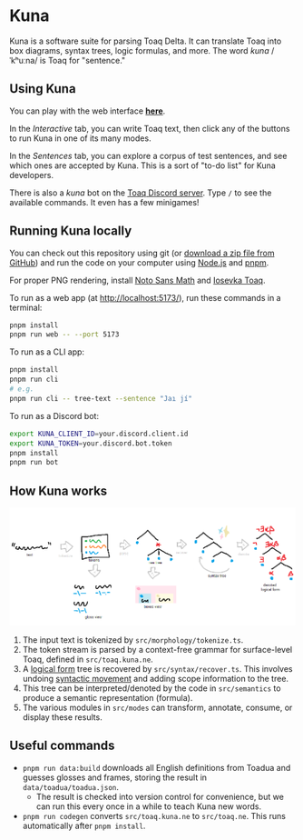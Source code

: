 # Kuna

Kuna is a software suite for parsing Toaq Delta. It can translate Toaq into box
diagrams, syntax trees, logic formulas, and more. The word _kuna_ /ˈkʰuːna/ is
Toaq for "sentence."

## Using Kuna

You can play with the web interface [**here**](https://toaq.net/kuna/).

In the _Interactive_ tab, you can write Toaq text, then click any of the buttons
to run Kuna in one of its many modes.

In the _Sentences_ tab, you can explore a corpus of test sentences, and see
which ones are accepted by Kuna. This is a sort of "to-do list" for Kuna
developers.

There is also a _kuna_ bot on the
[Toaq Discord server](https://toaq.me/Discord). Type `/` to see the available
commands. It even has a few minigames!

## Running Kuna locally

You can check out this repository using git (or
[download a zip file from GitHub](https://github.com/toaq/kuna/archive/refs/heads/main.zip))
and run the code on your computer using
[Node.js](https://nodejs.org/en/download/) and [pnpm](https://pnpm.io/).

For proper PNG rendering, install
[Noto Sans Math](https://fonts.google.com/noto/specimen/Noto+Sans+Math) and
[Iosevka Toaq](https://github.com/toaq/Iosevka/releases/tag/latest).

To run as a web app (at <http://localhost:5173/>), run these commands in a
terminal:

```sh
pnpm install
pnpm run web -- --port 5173
```

To run as a CLI app:

```sh
pnpm install
pnpm run cli
# e.g.
pnpm run cli -- tree-text --sentence "Jaı jí"
```

To run as a Discord bot:

```sh
export KUNA_CLIENT_ID=your.discord.client.id
export KUNA_TOKEN=your.discord.bot.token
pnpm install
pnpm run bot
```

## How Kuna works

![pipeline overview](pipeline.png)

1. The input text is tokenized by `src/morphology/tokenize.ts`.
2. The token stream is parsed by a context-free grammar for surface-level Toaq,
   defined in `src/toaq.kuna.ne`.
3. A
   [logical form](https://toaqlanguage.wordpress.com/2022/09/26/logical-language-misconceptions/)
   tree is recovered by `src/syntax/recover.ts`. This involves undoing
   [syntactic movement](https://en.wikipedia.org/wiki/Syntactic_movement) and
   adding scope information to the tree.
4. This tree can be interpreted/denoted by the code in `src/semantics` to
   produce a semantic representation (formula).
5. The various modules in `src/modes` can transform, annotate, consume, or
   display these results.

## Useful commands

- `pnpm run data:build` downloads all English definitions from Toadua and
  guesses glosses and frames, storing the result in `data/toadua/toadua.json`.
  - The result is checked into version control for convenience, but we can run
    this every once in a while to teach Kuna new words.
- `pnpm run codegen` converts `src/toaq.kuna.ne` to `src/toaq.ne`. This runs
  automatically after `pnpm install`.
